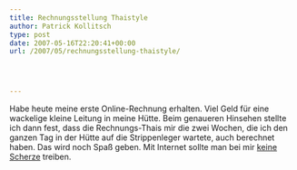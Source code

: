 ```yaml
---
title: Rechnungsstellung Thaistyle
author: Patrick Kollitsch
type: post
date: 2007-05-16T22:20:41+00:00
url: /2007/05/rechnungsstellung-thaistyle/




---
```

Habe heute meine erste Online-Rechnung erhalten. Viel Geld f&uuml;r eine wackelige kleine Leitung in meine H&uuml;tte. Beim genaueren Hinsehen stellte ich dann fest, dass die Rechnungs-Thais mir die zwei Wochen, die ich den ganzen Tag in der H&uuml;tte auf die Strippenleger wartete, auch berechnet haben. Das wird noch Spa&szlig; geben. Mit Internet sollte man bei mir <a href="26">keine Scherze</a> treiben.